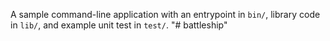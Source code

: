 A sample command-line application with an entrypoint in `bin/`, library code
in `lib/`, and example unit test in `test/`.
"# battleship" 

